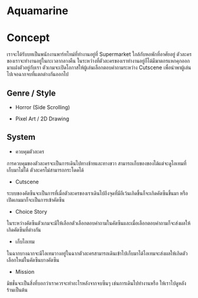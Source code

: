 # Aquamarine

# Concept

เราจะได้รับบทเป็นพนักงานพาร์ทไทม์ที่ทำงานอยู่ที่ Supermarket ใกล้กับหอพักที่อาศัยอยู่ ตัวละครของเราจะทำงานอยู่ในกะเวลากลางคืน ในระหว่างที่ตัวละครของเราทำงานอยู่ก็ได้มีฆาตกรแหกคุกออกมาแฝงตัวอยู่กับเรา ตัวเกมจะเปิดโอกาสให้ผู้เล่นเลือกตอบคำถามระหว่าง Cutscene เพื่อนำพาผู้เล่นไปเจอฉากจบที่แตกต่างกันออกไป

## Genre / Style

- Horror (Side Scrolling)

- Pixel Art / 2D Drawing

## System

- ควบคุมตัวละคร

การควบคุมของตัวละครจะเป็นการเดินไปทางซ้ายและทางขวา สามารถเก็บของของได้แต่จะดูไอเทมที่เก็บมาไม่ไ่ด้ ตัวละครไม่สามารถกระโดดได้

- Cutscene

ระบบของคัตซีนจะเป็นการที่เมื่อตัวละครของเราเดินไปถึงจุดที่มีอีเว้นเกิดขึ้นก็จะเกิดคัตซีนขึ้นมา หรือ เปิดเกมมาก็จะเป็นการเข้าคัตซีน

- Choice Story

ในระหว่างคัตซีนตัวเกมจะมีให้เลือกตัวเลือกตอบคำถามในคัตซีนและเมื่อเลือกตอบคำถามก็จะส่งผลให้เกิดคัตซีนที่ต่างกัน

- เก็บไอเทม

ในฉากบางฉากจะมีไอเทมวางอยู่ในฉากตัวละครสามารถเดินเข้าไปเก็บมาได้ไอเทมจะส่งผลให้เกิดตัวเลือกใหม่ในคัตซีนบางคัตซีน

- Mission

มิชชั่นจะเป็นสิ่งที่บอกว่าเราควรจะทำอะไรหลังจากจบซีนๆ เช่นการเดินไปทำงานหรือ ให้เราไปดูหลังร้านเป็นต้น
